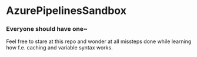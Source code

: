 # AzurePipelinesSandbox
### Everyone should have one~

Feel free to stare at this repo and wonder at all missteps done while learning how f.e. caching and variable syntax works.
